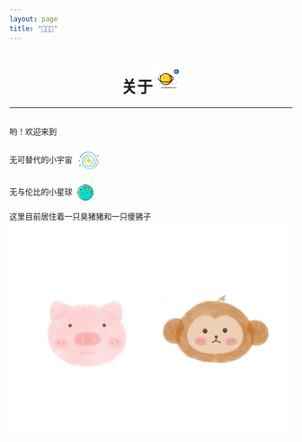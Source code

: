 ```yaml
---
layout: page
title: "🐷💗🐒" 
---
```


<h1 style="text-align:center">关于<img src="/assets/img/universe.png" width="50px" height="50px"></h1>

---

<br>

<div>哟！欢迎来到</div>
<br>
<div>无可替代的小宇宙&nbsp;<img src="/assets/img/galaxy.png" width="50px" height="50px" style="display: inline-block; vertical-align: middle;"></div>

<br>

<div>无与伦比的小星球&nbsp;&nbsp;<img src="/assets/img/planet.png" width="30px" height="30px" style="display: inline-block; vertical-align: middle;"></div>

<br>

<div>这里目前居住着一只臭猪猪和一只傻狒子</div>

<img src="/assets/img/zf.jpg">
